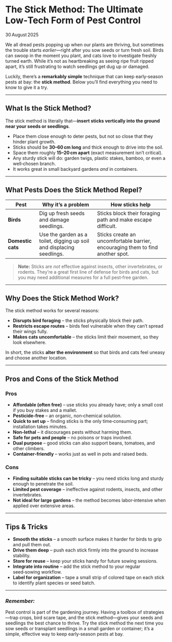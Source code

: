 # The Stick Method: The Ultimate Low‑Tech Form of Pest Control

30 August 2025  

We all dread pests popping up when our plants are thriving, but sometimes the trouble starts *earlier*—right after you sow seeds or turn fresh soil. Birds can swoop in the moment you plant, and cats love to investigate freshly turned earth. While it’s not as heartbreaking as seeing ripe fruit ripped apart, it’s still frustrating to watch seedlings get dug up or damaged.

Luckily, there’s a **remarkably simple** technique that can keep early‑season pests at bay: the **stick method**. Below you’ll find everything you need to know to give it a try.

---

## What Is the Stick Method?

The stick method is literally that—**insert sticks vertically into the ground near your seeds or seedlings**.  
- Place them close enough to deter pests, but not so close that they hinder plant growth.  
- Sticks should be **30–60 cm long** and thick enough to drive into the soil.  
- Space them roughly **15–20 cm apart** (exact measurement isn’t critical).  
- Any sturdy stick will do: garden twigs, plastic stakes, bamboo, or even a well‑chosen branch.  
- It works great in small backyard gardens *and* in containers.

---

## What Pests Does the Stick Method Repel?

| Pest | Why it’s a problem | How sticks help |
|------|--------------------|-----------------|
| **Birds** | Dig up fresh seeds and damage seedlings. | Sticks block their foraging path and make escape difficult. |
| **Domestic cats** | Use the garden as a toilet, digging up soil and displacing seedlings. | Sticks create an uncomfortable barrier, encouraging them to find another spot. |

> **Note:** Sticks are *not* effective against insects, other invertebrates, or rodents. They’re a great first line of defense for birds and cats, but you may need additional measures for a full pest‑free garden.

---

## Why Does the Stick Method Work?

The stick method works for several reasons:

- **Disrupts bird foraging** – the sticks physically block their path.  
- **Restricts escape routes** – birds feel vulnerable when they can’t spread their wings fully.  
- **Makes cats uncomfortable** – the sticks limit their movement, so they look elsewhere.  

In short, the sticks **alter the environment** so that birds and cats feel uneasy and choose another location.

---

## Pros and Cons of the Stick Method

### **Pros**

- **Affordable (often free)** – use sticks you already have; only a small cost if you buy stakes and a mallet.  
- **Pesticide‑free** – an organic, non‑chemical solution.  
- **Quick to set up** – finding sticks is the only time‑consuming part; installation takes minutes.  
- **Non‑lethal** – it discourages pests without harming them.  
- **Safe for pets and people** – no poisons or traps involved.  
- **Dual purpose** – good sticks can also support beans, tomatoes, and other climbers.  
- **Container‑friendly** – works just as well in pots and raised beds.

### **Cons**

- **Finding suitable sticks can be tricky** – you need sticks long and sturdy enough to penetrate the soil.  
- **Limited pest coverage** – ineffective against rodents, insects, and other invertebrates.  
- **Not ideal for large gardens** – the method becomes labor‑intensive when applied over extensive areas.

---

## Tips & Tricks

- **Smooth the sticks** – a smooth surface makes it harder for birds to grip and pull them out.  
- **Drive them deep** – push each stick firmly into the ground to increase stability.  
- **Store for reuse** – keep your sticks handy for future sowing sessions.  
- **Integrate into routine** – add the stick method to your regular seed‑sowing workflow.  
- **Label for organization** – tape a small strip of colored tape on each stick to identify plant species or seed batch.

---

### *Remember:*  
Pest control is part of the gardening journey. Having a toolbox of strategies—trap crops, bird scare tape, and the stick method—gives your seeds and seedlings the best chance to thrive. Try the stick method the next time you sow seeds or transplant seedlings in a small garden or container; it’s a simple, effective way to keep early‑season pests at bay.